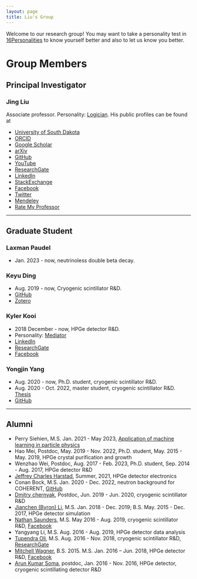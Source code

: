 ```yaml
---
layout: page
title: Liu's Group
---
```


Welcome to our research group! You may want to take a personality test in [16Personalities](https://www.16personalities.com/) to know yourself better and also to let us know you better.

# Group Members
## Principal Investigator
### Jing Liu
Associate professor. Personality: [Logician](https://www.16personalities.com/intp-personality). His public profiles can be found at

- [University of South Dakota](http://www.usd.edu/faculty-and-staff/Jing-Liu)
- [ORCID](http://orcid.org/0000-0003-1869-2407)
- [Google Scholar](https://scholar.google.com/citations?user=yKumdPcAAAAJ)
- [arXiv](http://arxiv.org/a/liu_j_2)
- [GitHub](https://github.com/jintonic)
- [YouTube](https://www.youtube.com/channel/UCQd4wp1ehUPXVHLjqYAMR3g)
- [ResearchGate](https://www.researchgate.net/profile/Jing_Liu117)
- [LinkedIn](https://www.linkedin.com/in/jingliuphys)
- [StackExchange](http://stackexchange.com/users/2014017/jing)
- [Facebook](https://www.facebook.com/physino)
- [Twitter](https://twitter.com/jingliusd)
- [Mendeley](http://www.mendeley.com/profiles/jing-liu36)
- [Rate My Professor](https://www.ratemyprofessors.com/ShowRatings.jsp?tid=2008328)

---

## Graduate Student

### Laxman Paudel

- Jan. 2023 - now, neutrinoless double beta decay.

### Keyu Ding

- Aug. 2019 - now, Cryogenic scintillator R&D.
- [GitHub](https://github.com/Keyu-Ding)
- [Zotero](https://www.zotero.org/keyu.ding)

### Kyler Kooi

- 2018 December - now, HPGe detector R&D.
- Personality: [Mediator](https://www.16personalities.com/infp-personality)
- [LinkedIn](https://www.linkedin.com/in/kyler-kooi-888ab0129/)
- [ResearchGate](https://www.researchgate.net/profile/Kyler_Kooi)
- [Facebook](https://www.facebook.com/kyler.kooi)

### Yongjin Yang

- Aug. 2020 - now, Ph.D. student, cryogenic scintillator R&D.
- Aug. 2020 - Oct. 2022, master student, cryogenic scintillator R&D. [Thesis](https://red.library.usd.edu/diss-thesis/79/)
- [GitHub](https://github.com/yyj398596791)

---

## Alumni

- Perry Siehien, M.S. Jan. 2021 - May 2023, [Application of machine learning in particle physics](https://red.library.usd.edu/diss-thesis/121/)
- Hao Mei, Postdoc, May. 2019 - Nov. 2022, Ph.D. student, May. 2015 - May. 2019, HPGe crystal purification and growth
- Wenzhao Wei, Postdoc, Aug. 2017 - Feb. 2023, Ph.D. student, Sep. 2014 - Aug. 2017, HPGe detector R&D
- [Jeffrey Charles Harstad](https://www.linkedin.com/in/jeffrey-c-harstad/), Summer, 2021, HPGe detector electronics
- Conan Bock, M.S. Jan. 2020 - Dec. 2022, neutron background for COHERENT, [GitHub](https://github.com/Croakyyyy)
- [Dmitry chernyak](https://www.linkedin.com/in/dmitry-chernyak-78a9352a/), Postdoc, Jun. 2019 - Jun. 2020, cryogenic scintillator R&D
- [Jianchen (Byron) Li](https://github.com/byljcron), M.S. Jan. 2018 - Dec. 2019; B.S. May. 2015 - Dec. 2017, HPGe detector simulation
- [Nathan Saunders](https://www.linkedin.com/in/nathan-saunders-profile/), M.S. May 2016 - Aug. 2019, cryogenic scintillator R&D, [Facebook](https://www.facebook.com/nathan.saunders3)
- Yangyang Li, M.S. Aug. 2016 - Aug. 2019, HPGe detector data analysis
- [Tupendra Oli](https://www.linkedin.com/in/tupendra-oli-8163b1145/), M.S. Aug. 2016 - Nov. 2018, cryogenic scintillator R&D, [ResearchGate](https://www.researchgate.net/profile/Tupendra_Oli)
- [Mitchell Wagner](https://www.linkedin.com/in/mitchell-wagner-90a8a374), B.S. 2015. M.S. Jan. 2016 – Jun. 2018, HPGe detector R&D, [Facebook](https://www.facebook.com/mitch.wagner.12)
- [Arun Kumar Soma](https://www.facebook.com/Arun.Kumar.Soma), postdoc, Jan. 2016 - Nov. 2016, HPGe detector, cryogenic scintillating detector R&D
